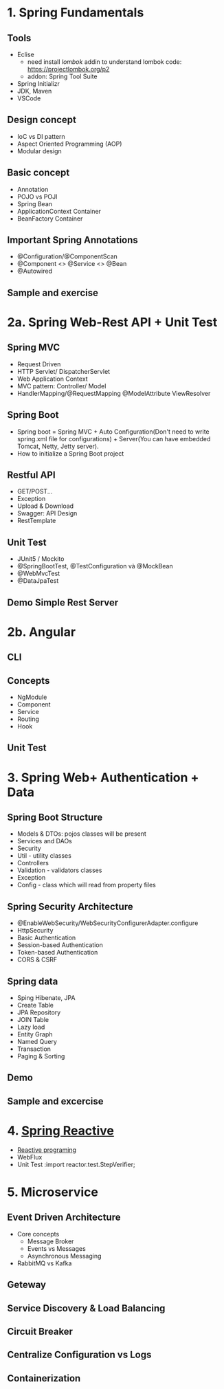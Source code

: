 # 1. Spring Fundamentals

## Tools
+ Eclise
    + need install *lombok* addin to understand lombok code: https://projectlombok.org/p2
    + addon: Spring Tool Suite 
+ Spring Initializr
+ JDK, Maven
+ VSCode


## Design concept
+ IoC vs DI pattern
+ Aspect Oriented Programming (AOP)
+ Modular design
	
## Basic concept 
+ Annotation
+ POJO vs POJI
+ Spring Bean
+ ApplicationContext Container
+ BeanFactory Container
## Important Spring Annotations
+ @Configuration/@ComponentScan
+ @Component <> @Service <> @Bean
+ @Autowired

## Sample and exercise

# 2a. Spring Web-Rest API + Unit Test

## Spring MVC
+ Request Driven
+ HTTP Servlet/ DispatcherServlet
+ Web Application Context
+ MVC pattern: Controller/ Model
+ HandlerMapping/@RequestMapping @ModelAttribute ViewResolver

## Spring Boot
+ Spring boot = Spring MVC + Auto Configuration(Don't need to write spring.xml file for configurations) + Server(You can have embedded Tomcat, Netty, Jetty server).
+ How to initialize a Spring Boot project
## Restful API
+ GET/POST...
+ Exception
+ Upload & Download
+ Swagger: API Design
+ RestTemplate

## Unit Test
+ JUnit5 / Mockito
+ @SpringBootTest, @TestConfiguration và @MockBean
+ @WebMvcTest
+ @DataJpaTest

## Demo Simple Rest Server

# 2b. Angular 

## CLI
## Concepts
+ NgModule
+ Component
+ Service
+ Routing
+ Hook

## Unit Test

# 3. Spring Web+ Authentication + Data

## Spring Boot Structure
 + Models & DTOs:  pojos classes will be present
 + Services and DAOs
 + Security
 + Util - utility classes
 + Controllers
 + Validation - validators classes
 + Exception
 + Config - class which will read from property files
 
## Spring Security Architecture
+ @EnableWebSecurity/WebSecurityConfigurerAdapter.configure
+ HttpSecurity 
+ Basic Authentication
+ Session-based Authentication
+ Token-based Authentication
+ CORS & CSRF

## Spring data
+ Sping Hibenate, JPA
+ Create Table
+ JPA Repository
+ JOIN Table
+ Lazy load
+ Entity Graph
+ Named Query
+ Transaction
+ Paging & Sorting

## Demo

## Sample and excercise

# 4. [Spring Reactive](./spring_reactive.md) 
+ [Reactive programing](https://spring.io/blog/2016/06/07/notes-on-reactive-programming-part-i-the-reactive-landscape)
+ WebFlux
+ Unit Test :import reactor.test.StepVerifier;
# 5. Microservice

## Event Driven Architecture
+ Core concepts
    + Message Broker
    + Events vs Messages
    + Asynchronous Messaging
+ RabbitMQ vs Kafka


## Geteway

## Service Discovery & Load Balancing

## Circuit Breaker

## Centralize Configuration vs Logs

## Containerization

